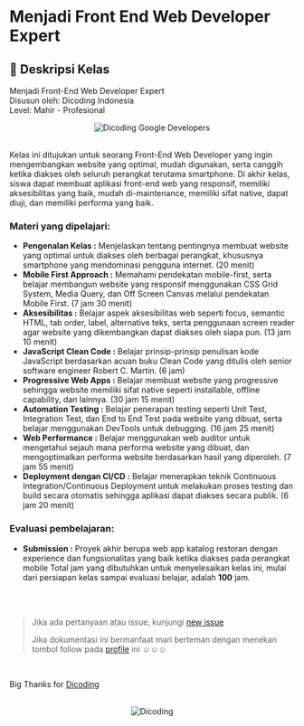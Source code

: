 # Menjadi Front End Web Developer Expert

## 🚀 Deskripsi Kelas

Menjadi Front-End Web Developer Expert <br>
Disusun oleh: Dicoding Indonesia <br>
Level: Mahir - Profesional

<div align="center">
  <img src="https://user-images.githubusercontent.com/95717485/188485715-3df87399-273d-4760-8c09-f67a7c908e22.png" alt="Dicoding Google Developers">
</div>

<br>

Kelas ini ditujukan untuk seorang Front-End Web Developer yang ingin mengembangkan website yang optimal, mudah digunakan, serta canggih ketika diakses oleh seluruh perangkat terutama smartphone. Di akhir kelas, siswa dapat membuat aplikasi front-end web yang responsif, memiliki aksesibilitas yang baik, mudah di-maintenance, memiliki sifat native, dapat diuji, dan memiliki performa yang baik.

### Materi yang dipelajari:

- **Pengenalan Kelas :** Menjelaskan tentang pentingnya membuat website yang optimal untuk diakses oleh berbagai perangkat, khususnya smartphone yang mendominasi pengguna internet. (20 menit) 
- **Mobile First Approach :** Memahami pendekatan mobile-first, serta belajar membangun website yang responsif menggunakan CSS Grid System, Media Query, dan Off Screen Canvas melalui pendekatan Mobile First. (7 jam 30 menit)
- **Aksesibilitas :** Belajar aspek aksesibilitas web seperti focus, semantic HTML, tab order, label, alternative teks, serta penggunaan screen reader agar website yang dikembangkan dapat diakses oleh siapa pun. (13 jam 10 menit) 
- **JavaScript Clean Code :** Belajar prinsip-prinsip penulisan kode JavaScript berdasarkan acuan buku Clean Code yang ditulis oleh senior software engineer Robert C. Martin. (6 jam)
- **Progressive Web Apps :** Belajar membuat website yang progressive sehingga website memiliki sifat native seperti installable, offline capability, dan lainnya. (30 jam 15 menit)
- **Automation Testing :** Belajar penerapan testing seperti Unit Test, Integration Test, dan End to End Test pada website yang dibuat, serta belajar menggunakan DevTools untuk debugging. (16 jam 25 menit)
- **Web Performance :** Belajar menggunakan web auditor untuk mengetahui sejauh mana performa website yang dibuat, dan mengoptimalkan performa website berdasarkan hasil yang diperoleh. (7 jam 55 menit)
- **Deployment dengan CI/CD :** Belajar menerapkan teknik Continuous Integration/Continuous Deployment untuk melakukan proses testing dan build secara otomatis sehingga aplikasi dapat diakses secara publik. (6 jam 20 menit)

### Evaluasi pembelajaran:

- **Submission :** Proyek akhir berupa web app katalog restoran dengan experience dan fungsionalitas yang baik ketika diakses pada perangkat mobile
Total jam yang dibutuhkan untuk menyelesaikan kelas ini, mulai dari persiapan kelas sampai evaluasi belajar, adalah **100** jam.

<br clear="both">
<br clear="both">

> Jika ada pertanyaan atau issue, kunjungi [new issue](https://github.com/Ardywsptr/Materi-Menjadi-Front-End-Web-Developer-Expert/issues/new)
>
>Jika dokumentasi ini bermanfaat mari berteman dengan menekan tombol follow pada [profile](https://github.com/Ardywsptr) ini ☺☺☺

<br clear="both">

Big Thanks for [Dicoding](https://www.dicoding.com/)

<br clear="both">

<div align="center">
  <img src="https://user-images.githubusercontent.com/95717485/188485268-90e682b9-fce9-470b-836e-d8838079a309.png" alt="Dicoding">
</div>
